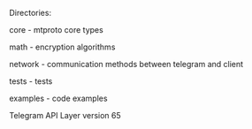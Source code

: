Directories:

core - mtproto core types

math - encryption algorithms

network - communication methods between telegram and client

tests - tests

examples - code examples

Telegram API Layer version 65
